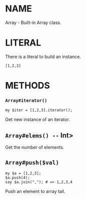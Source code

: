 # NAME

Array - Built-in Array class.

# LITERAL

There is a literal to build an instance.

    [1,2,3]

# METHODS

### `Array#iterator()`

    my $iter = [1,2,3].iterator();

Get new instance of an iterator.

## `Array#elems() --` Int>

Get the number of elements.

## `Array#push($val)`

    my $a = [1,2,3];
    $a.push(4);
    say $a.join(","); # => 1,2,3,4

Push an element to array tail.
